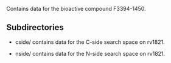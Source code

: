 Contains data for the bioactive compound F3394-1450.

## Subdirectories

- cside/ contains data for the C-side search space on rv1821.

- nside/ contains data for the N-side search space on rv1821.

